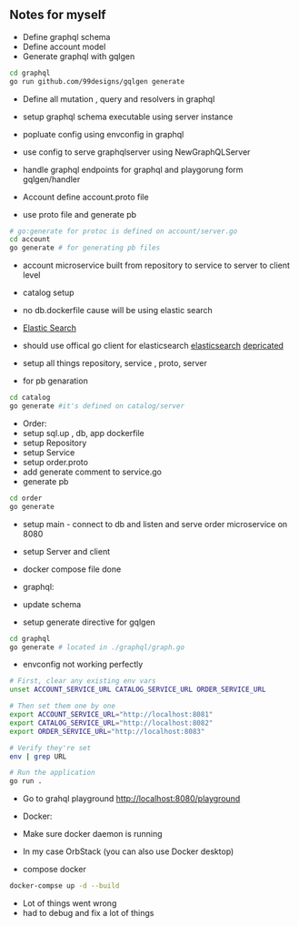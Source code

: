 ## Notes for myself

- Define graphql schema
- Define account model
- Generate graphql with gqlgen

```sh
cd graphql
go run github.com/99designs/gqlgen generate
```

- Define all mutation , query and resolvers in graphql
- setup graphql schema executable using server instance
- popluate config using envconfig in graphql
- use config to serve graphqlserver using NewGraphQLServer
- handle graphql endpoints for graphql and playgorung form gqlgen/handler

- Account define account.proto file
- use proto file and generate pb

```sh
# go:generate for protoc is defined on account/server.go
cd account
go generate # for generating pb files
```

- account microservice built from repository to service to server to client level

- catalog setup
- no db.dockerfile cause will be using elastic search
- [Elastic Search](https://www.elastic.co/guide/en/elasticsearch/client/go-api/current/overview.html)
- should use offical go client for elasticsearch
[elasticsearch](https://github.com/elastic/go-elasticsearch)
[depricated](https://github.com/olivere/elastic/)
- setup all things repository, service , proto, server
- for pb genaration

```sh
cd catalog
go generate #it's defined on catalog/server
```

- Order:
- setup sql.up , db, app dockerfile
- setup Repository
- setup Service
- setup order.proto
- add generate comment to service.go
- generate pb

```sh
cd order
go generate
```

- setup main - connect to db and listen and serve order microservice on 8080
- setup Server and client

- docker compose file done

- graphql:
- update schema
- setup generate directive for gqlgen

```sh
cd graphql
go generate # located in ./graphql/graph.go
```

- envconfig not working perfectly

```bash
# First, clear any existing env vars     
unset ACCOUNT_SERVICE_URL CATALOG_SERVICE_URL ORDER_SERVICE_URL

# Then set them one by one
export ACCOUNT_SERVICE_URL="http://localhost:8081"
export CATALOG_SERVICE_URL="http://localhost:8082"
export ORDER_SERVICE_URL="http://localhost:8083"

# Verify they're set
env | grep URL

# Run the application
go run .
```

- Go to grahql playground
<http://localhost:8080/playground>

- Docker:
- Make sure docker daemon is running
- In my case OrbStack (you can also use Docker desktop)

- compose docker

```bash
docker-compse up -d --build
```

- Lot of things went wrong
- had to debug and fix a lot of things
